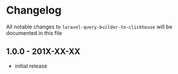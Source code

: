 # Changelog

All notable changes to `laravel-query-builder-to-clickhouse` will be documented in this file

## 1.0.0 - 201X-XX-XX

- initial release
